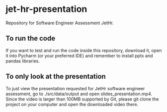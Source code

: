 # jet-hr-presentation

Repository for Software Engineer Assessment JetHr.

## To run the code

If you want to test and run the code inside this repository, download it, open it into Pycharm (or your preferred IDE)
and remember
to install pptx and pandas libraries.

## To only look at the presentation

To just view the presentation requested for JetHr software engineer assessment, go to ./src/data/output and open
slides_presentation.mp4. Since the video is larger than 100MB supported by Git, please git clone the project on your
computer and open the downloaded video there.

